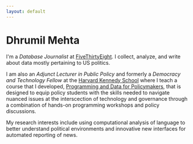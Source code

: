 ```yaml
---
layout: default
---
```


# Dhrumil Mehta

I'm a _Database Journalist_ at [FiveThirtyEight](https://fivethirtyeight.com/contributors/dhrumil-mehta/). I collect, analyze, and write about data mostly pertaining to US politics.

I am also an _Adjunct Lecturer in Public Policy_ and formerly a _Democracy and Technology Fellow_ at the [Harvard Kennedy School](https://www.hks.harvard.edu/faculty/dhrumil-mehta) where I teach a course that I developed, [Programming and Data for Policymakers](https://www.hks.harvard.edu/courses/programming-and-data-policymakers), that is designed to equip policy students with the skills needed to navigate nuanced issues at the interscection of technology and governance through a combination of hands-on programming workshops and policy discussions. 

My research interests include using computational analysis of language to better understand political environments and innovative new interfaces for automated reporting of news.

